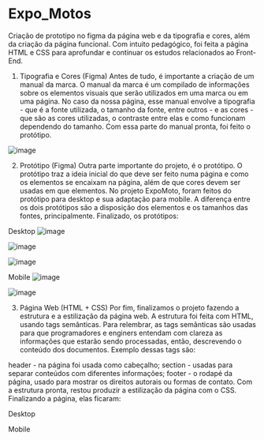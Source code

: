# Expo_Motos

Criação de prototipo no figma da página web e da tipografia e cores, além da criação da página funcional. Com intuito pedagógico, foi feita a página HTML e CSS para aprofundar e continuar os estudos relacionados ao Front-End.


1. Tipografia e Cores (Figma)
Antes de tudo, é importante a criação de um manual da marca. O manual da marca é um compilado de informações sobre os elementos visuais que serão utilizados em uma marca ou em uma página. No caso da nossa página, esse manual envolve a tipografia - que é a fonte utilizada, o tamanho da fonte, entre outros - e as cores - que são as cores utilizadas, o contraste entre elas e como funcionam dependendo do tamanho. Com essa parte do manual pronta, foi feito o protótipo.

![image](https://github.com/user-attachments/assets/bd598a00-0962-4c1c-b382-22ac53bcf859)



2. Protótipo (Figma)
Outra parte importante do projeto, é o protótipo. O protótipo traz a ideia inicial do que deve ser feito numa página e como os elementos se encaixam na página, além de que cores devem ser usadas em que elementos. No projeto ExpoMoto, foram feitos do protótipo para desktop e sua adaptação para mobile. A diferença entre os dois protótipos são a disposição dos elementos e os tamanhos das fontes, principalmente. Finalizado, os protótipos:

Desktop
![image](https://github.com/user-attachments/assets/164975a8-deb6-4706-92d8-509d5f48f910)

![image](https://github.com/user-attachments/assets/6ca3ea60-7633-4b79-b866-ce9445ecc0a9)

![image](https://github.com/user-attachments/assets/4584c897-cd52-48cb-8cca-907b32fc14b8)


Mobile
![image](https://github.com/user-attachments/assets/9205ec93-c340-489a-9935-12c9cbd7ff4c)

![image](https://github.com/user-attachments/assets/99702ffe-ce3f-40dd-a210-87b029929791)




3. Página Web (HTML + CSS)
Por fim, finalizamos o projeto fazendo a estrutura e a estilização da página web. A estrutura foi feita com HTML, usando tags semânticas. Para relembrar, as tags semânticas são usadas para que programadores e enginers entendam com clareza as informações que estarão sendo processadas, então, descrevendo o conteúdo dos documentos. Exemplo dessas tags são:

header - na página foi usada como cabeçalho;
section - usadas para separar conteúdos com diferentes informações;
footer - o rodapé da página, usado para mostrar os direitos autorais ou formas de contato.
Com a estrutura pronta, restou produzir a estilização da página com o CSS. Finalizando a página, elas ficaram:

Desktop


Mobile

